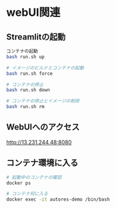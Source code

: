 # webUI関連



## Streamlitの起動
```bash
コンテナの起動
bash run.sh up

# イメージのビルドとコンテナの起動
bash run.sh force

# コンテナの停止
bash run.sh down

# コンテナの停止とイメージの削除
bash run.sh rm
```

## WebUIへのアクセス
 
http://13.231.244.48:8080


## コンテナ環境に入る
```bash
# 起動中のコンテナの確認
docker ps

# コンテナ何に入る
docker exec -it autores-demo /bin/bash
```
